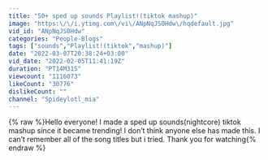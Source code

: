 ```yaml
---
title: "50+ sped up sounds Playlist!(tiktok mashup)"
image: "https:\/\/i.ytimg.com\/vi\/ANpNqJS0Hdw\/hqdefault.jpg"
vid_id: "ANpNqJS0Hdw"
categories: "People-Blogs"
tags: ["sounds","Playlist!(tiktok","mashup)"]
date: "2022-03-07T20:38:24+03:00"
vid_date: "2022-02-05T11:41:19Z"
duration: "PT14M31S"
viewcount: "1116073"
likeCount: "30776"
dislikeCount: ""
channel: "Spideylotl_mia"
---
```

{% raw %}Hello everyone! I made a sped up sounds(nightcore) tiktok mashup since it became trending! I don’t think anyone else has made this. I can’t remember all of the song titles but i tried. Thank you for watching{% endraw %}
